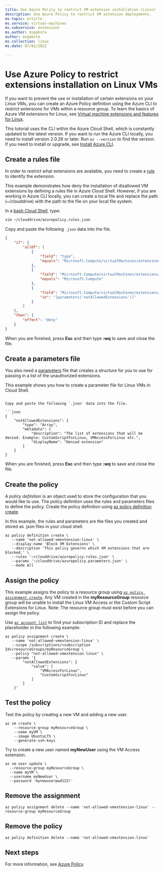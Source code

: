 ```yaml
---
title: Use Azure Policy to restrict VM extension installation (Linux)
description: Use Azure Policy to restrict VM extension deployments.
ms.topic: article
ms.service: virtual-machines
ms.subservice: extensions
ms.author: msgabsta
author: msgabsta
ms.collection: linux
ms.date: 07/01/2022

---
```


# Use Azure Policy to restrict extensions installation on Linux VMs

If you want to prevent the use or installation of certain extensions on your Linux VMs, you can create an Azure Policy definition using the Azure CLI to restrict extensions for VMs within a resource group. To learn the basics of Azure VM extensions for Linux, see [Virtual machine extensions and features for Linux](/azure/virtual-machines/extensions/features-linux).

This tutorial uses the CLI within the Azure Cloud Shell, which is constantly updated to the latest version. If you want to run the Azure CLI locally, you need to install version 2.0.26 or later. Run `az --version` to find the version. If you need to install or upgrade, see [Install Azure CLI](/cli/azure/install-azure-cli). 

## Create a rules file

In order to restrict what extensions are available, you need to create a [rule](../../governance/policy/concepts/definition-structure.md#policy-rule) to identify the extension.

This example demonstrates how deny the installation of disallowed VM extensions by defining a rules file in Azure Cloud Shell. However, if you are working in Azure CLI locally, you can create a local file and replace the path (~/clouddrive) with the path to the file on your local file system.

In a [bash Cloud Shell](https://shell.azure.com/bash), type:

```bash
vim ~/clouddrive/azurepolicy.rules.json
```

Copy and paste the following `.json` data into the file.

```json
{
	"if": {
		"allOf": [
			{
				"field": "type",
				"equals": "Microsoft.Compute/virtualMachines/extensions"
			},
			{
				"field": "Microsoft.Compute/virtualMachines/extensions/publisher",
				"equals": "Microsoft.Compute"
			},
			{
				"field": "Microsoft.Compute/virtualMachines/extensions/type",
				"in": "[parameters('notAllowedExtensions')]"
			}
		]
	},
	"then": {
		"effect": "deny"
	}
}
```

When you are finished, press **Esc** and then type **:wq** to save and close the file.

## Create a parameters file

You also need a [parameters](../../governance/policy/concepts/definition-structure.md#parameters) file that creates a structure for you to use for passing in a list of the unauthorized extensions. 

This example shows you how to create a parameter file for Linux VMs in Cloud Shell.
```

Copy and paste the following `.json` data into the file.

```json
{
	"notAllowedExtensions": {
		"type": "Array",
		"metadata": {
			"description": "The list of extensions that will be denied. Example: CustomScriptForLinux, VMAccessForLinux etc.",
			"displayName": "Denied extension"
		}
	}
}
```

When you are finished, press **Esc** and then type **:wq** to save and close the file.

## Create the policy

A _policy definition_ is an object used to store the configuration that you would like to use. The policy definition uses the rules and parameters files to define the policy. Create the policy definition using [az policy definition create](/cli/azure/role/assignment).

In this example, the rules and parameters are the files you created and stored as .json files in your cloud shell.

```azurecli-interactive
az policy definition create \
   --name 'not-allowed-vmextension-linux' \
   --display-name 'Block VM Extensions' \
   --description 'This policy governs which VM extensions that are blocked.' \
   --rules '~/clouddrive/azurepolicy.rules.json' \
   --params '~/clouddrive/azurepolicy.parameters.json' \
   --mode All
```

## Assign the policy

This example assigns the policy to a resource group using [`az policy assignment create`](/cli/azure/policy/assignment). Any VM created in the **myResourceGroup** resource group will be unable to install the Linux VM Access or the Custom Script Extensions for Linux. Note: The resource group must exist before you can assign the policy.

Use [`az account list`](/cli/azure/account) to find your subscription ID and replace the placeholder in the following example:

```azurecli-interactive
az policy assignment create \
   --name 'not-allowed-vmextension-linux' \
   --scope /subscriptions/<subscription Id>/resourceGroups/myResourceGroup \
   --policy "not-allowed-vmextension-linux" \
   --params '{
		"notAllowedExtensions": {
			"value": [
				"VMAccessForLinux",
				"CustomScriptForLinux"
			]
		}
	}'
```

## Test the policy

Test the policy by creating a new VM and adding a new user.

```azurecli-interactive
az vm create \
    --resource-group myResourceGroup \
	--name myVM \
	--image UbuntuLTS \
	--generate-ssh-keys
```

Try to create a new user named **myNewUser** using the VM Access extension.

```azurecli-interactive
az vm user update \
  --resource-group myResourceGroup \
  --name myVM \
  --username myNewUser \
  --password 'mynewuserpwd123!'
```

## Remove the assignment

```azurecli-interactive
az policy assignment delete --name 'not-allowed-vmextension-linux' --resource-group myResourceGroup
```
## Remove the policy

```azurecli-interactive
az policy definition delete --name 'not-allowed-vmextension-linux'
```

## Next steps

For more information, see [Azure Policy](../../governance/policy/overview.md).
